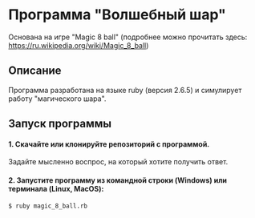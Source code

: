 # Программа "Волшебный шар"

Основана на игре "Magic 8 ball" (подробнее можно прочитать здесь: https://ru.wikipedia.org/wiki/Magic_8_ball)

## Описание

Программа разработана на языке ruby (версия 2.6.5) и симулирует работу "магического шара".

## Запуск программы

#### 1. Скачайте или клонируйте репозиторий с программой.

Задайте мысленно воспрос, на который хотите получить ответ.

#### 2. Запустите программу из командной строки (Windows) или терминала (Linux, MacOS):

```
$ ruby magic_8_ball.rb
```
